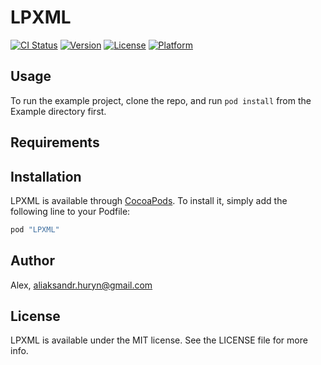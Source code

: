 # LPXML

[![CI Status](http://img.shields.io/travis/Alex/LPXML.svg?style=flat)](https://travis-ci.org/Alex/LPXML)
[![Version](https://img.shields.io/cocoapods/v/LPXML.svg?style=flat)](http://cocoapods.org/pods/LPXML)
[![License](https://img.shields.io/cocoapods/l/LPXML.svg?style=flat)](http://cocoapods.org/pods/LPXML)
[![Platform](https://img.shields.io/cocoapods/p/LPXML.svg?style=flat)](http://cocoapods.org/pods/LPXML)

## Usage

To run the example project, clone the repo, and run `pod install` from the Example directory first.

## Requirements

## Installation

LPXML is available through [CocoaPods](http://cocoapods.org). To install
it, simply add the following line to your Podfile:

```ruby
pod "LPXML"
```

## Author

Alex, aliaksandr.huryn@gmail.com

## License

LPXML is available under the MIT license. See the LICENSE file for more info.
